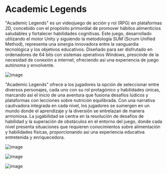 # Academic Legends 
"Academic Legends" es un videojuego de acción y rol (RPG) en plataformas 2D, concebido con el propósito primordial de promover hábitos alimenticios saludables y fortalecer habilidades cognitivas. Este juego, desarrollado utilizando el motor Unity y siguiendo la metodología SUM (Scrum Unified Method), representa una sinergia innovadora entre la vanguardia tecnológica y los objetivos educativos. Diseñado para ser disfrutado en ordenadores de 64 bits con sistemas operativos Windows, prescinde de la necesidad de conexión a internet, ofreciendo así una experiencia de juego autónoma y envolvente.

![image](https://github.com/user-attachments/assets/d414289d-8d4c-45f7-8a5b-0800fc928351)

"Academic Legends" ofrece a los jugadores la opción de seleccionar entre diversos personajes, cada uno con su rol protagónico y habilidades únicas, marcando así el inicio de una aventura que fusiona desafíos lúdicos y plataformas con lecciones sobre nutrición equilibrada. Con una narrativa cautivadora integrada en cada nivel, los jugadores se sumergen en un mundo donde el aprendizaje y la diversión se entrelazan de manera armoniosa. La jugabilidad se centra en la resolución de desafíos de habilidad y la superación de obstáculos en el entorno del juego, donde cada nivel presenta situaciones que requieren conocimientos sobre alimentación y habilidades físicas, proporcionando así una experiencia educativa entretenida y enriquecedora.

![image](https://github.com/user-attachments/assets/797c91e3-6e1c-47e7-8e68-0a7a13ced46a)

![image](https://github.com/user-attachments/assets/cdf6faf2-baff-4424-99c1-248bd4241fb3)

![image](https://github.com/user-attachments/assets/ab2f1ba6-19a9-4577-bc97-c584c242e7d3)
